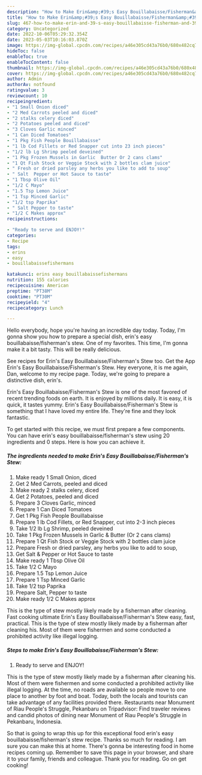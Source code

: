 ```yaml
---
description: "How to Make Erin&amp;#39;s Easy Bouillabaisse/Fisherman&amp;#39;s Stew the Very Delicious}"
title: "How to Make Erin&amp;#39;s Easy Bouillabaisse/Fisherman&amp;#39;s Stew the Very Delicious}"
slug: 467-how-to-make-erin-and-39-s-easy-bouillabaisse-fisherman-and-39-s-stew-the-very-delicious
category: Uncategorized
date: 2022-10-06T05:29:32.354Z
date: 2023-05-03T10:16:03.870Z
image: https://img-global.cpcdn.com/recipes/a46e305cd43a76b0/680x482cq70/erins-easy-bouillabaissefishermans-stew-recipe-main-photo.jpg
hideToc: false
enableToc: true
enableTocContent: false
thumbnail: https://img-global.cpcdn.com/recipes/a46e305cd43a76b0/680x482cq70/erins-easy-bouillabaissefishermans-stew-recipe-main-photo.jpg
cover: https://img-global.cpcdn.com/recipes/a46e305cd43a76b0/680x482cq70/erins-easy-bouillabaissefishermans-stew-recipe-main-photo.jpg
author: Admin
authorAv: notfound
ratingvalue: 3
reviewcount: 10
recipeingredient:
- "1 Small Onion diced"
- "2 Med Carrots peeled and diced"
- "2 stalks celery diced"
- "2 Potatoes peeled and diced"
- "3 Cloves Garlic minced"
- "1 Can Diced Tomatoes"
- "1 Pkg Fish People Bouillabaisse"
- "1 lb Cod Fillets or Red Snapper cut into 23 inch pieces"
- "1/2 lb Lg Shrimp peeled deveined"
- "1 Pkg Frozen Mussels in Garlic  Butter Or 2 cans clams"
- "1 Qt Fish Stock or Veggie Stock with 2 bottles clam juice"
- " Fresh or dried parsley any herbs you like to add to soup"
- " Salt  Pepper or Hot Sauce to taste"
- "1 Tbsp Olive Oil"
- "1/2 C Mayo"
- "1.5 Tsp Lemon Juice"
- "1 Tsp Minced Garlic"
- "1/2 tsp Paprika"
- " Salt Pepper to taste"
- "1/2 C Makes approx"
recipeinstructions:

- "Ready to serve and ENJOY!"
categories:
- Recipe
tags:
- erins
- easy
- bouillabaissefishermans

katakunci: erins easy bouillabaissefishermans 
nutrition: 155 calories
recipecuisine: American
preptime: "PT38M"
cooktime: "PT30M"
recipeyield: "4"
recipecategory: Lunch

---
```



Hello everybody, hope you're having an incredible day today. Today, I'm gonna show you how to prepare a special dish, erin&#39;s easy bouillabaisse/fisherman&#39;s stew. One of my favorites. This time, I'm gonna make it a bit tasty. This will be really delicious.

See recipes for Erin&#39;s Easy Bouillabaisse/Fisherman&#39;s Stew too. Get the App Erin&#39;s Easy Bouillabaisse/Fisherman&#39;s Stew. Hey everyone, it is me again, Dan, welcome to my recipe page. Today, we&#39;re going to prepare a distinctive dish, erin&#39;s.

Erin&#39;s Easy Bouillabaisse/Fisherman&#39;s Stew is one of the most favored of recent trending foods on earth. It is enjoyed by millions daily. It is easy, it is quick, it tastes yummy. Erin&#39;s Easy Bouillabaisse/Fisherman&#39;s Stew is something that I have loved my entire life. They're fine and they look fantastic.


To get started with this recipe, we must first prepare a few components. You can have erin&#39;s easy bouillabaisse/fisherman&#39;s stew using 20 ingredients and 0 steps. Here is how you can achieve it.

<!--inarticleads1-->

##### The ingredients needed to make Erin&#39;s Easy Bouillabaisse/Fisherman&#39;s Stew:

1. Make ready 1 Small Onion, diced
1. Get 2 Med Carrots, peeled and diced
1. Make ready 2 stalks celery, diced
1. Get 2 Potatoes, peeled and diced
1. Prepare 3 Cloves Garlic, minced
1. Prepare 1 Can Diced Tomatoes
1. Get 1 Pkg Fish People Bouillabaisse
1. Prepare 1 lb Cod Fillets, or Red Snapper, cut into 2-3 inch pieces
1. Take 1/2 lb Lg Shrimp, peeled deveined
1. Take 1 Pkg Frozen Mussels in Garlic &amp; Butter (Or 2 cans clams)
1. Prepare 1 Qt Fish Stock or Veggie Stock with 2 bottles clam juice
1. Prepare  Fresh or dried parsley, any herbs you like to add to soup,
1. Get  Salt &amp; Pepper or Hot Sauce to taste
1. Make ready 1 Tbsp Olive Oil
1. Take 1/2 C Mayo
1. Prepare 1.5 Tsp Lemon Juice
1. Prepare 1 Tsp Minced Garlic
1. Take 1/2 tsp Paprika
1. Prepare  Salt, Pepper to taste
1. Make ready 1/2 C Makes approx


This is the type of stew mostly likely made by a fisherman after cleaning. Fast cooking ultimate Erin&#39;s Easy Bouillabaisse/Fisherman&#39;s Stew easy, fast, practical. This is the type of stew mostly likely made by a fisherman after cleaning his. Most of them were fishermen and some conducted a prohibited activity like illegal logging. 

<!--inarticleads2-->

##### Steps to make Erin&#39;s Easy Bouillabaisse/Fisherman&#39;s Stew:


1. Ready to serve and ENJOY!

This is the type of stew mostly likely made by a fisherman after cleaning his. Most of them were fishermen and some conducted a prohibited activity like illegal logging. At the time, no roads are available so people move to one place to another by foot and boat. Today, both the locals and tourists can take advantage of any facilities provided there. Restaurants near Monument of Riau People&#39;s Struggle, Pekanbaru on Tripadvisor: Find traveler reviews and candid photos of dining near Monument of Riau People&#39;s Struggle in Pekanbaru, Indonesia. 

So that is going to wrap this up for this exceptional food erin&#39;s easy bouillabaisse/fisherman&#39;s stew recipe. Thanks so much for reading. I am sure you can make this at home. There's gonna be interesting food in home recipes coming up. Remember to save this page in your browser, and share it to your family, friends and colleague. Thank you for reading. Go on get cooking!
